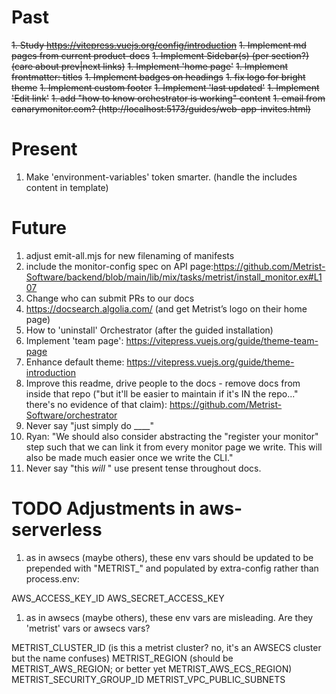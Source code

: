# Past

~~1. Study https://vitepress.vuejs.org/config/introduction~~
~~1. Implement md pages from current product-docs~~
~~1. Implement Sidebar(s) (per section?) (care about prev|next links)~~
~~1. Implement 'home page'~~
~~1. Implement frontmatter: titles~~
~~1. Implement badges on headings~~
~~1. fix logo for bright theme~~
~~1. Implement custom footer~~
~~1. Implement 'last updated'~~
~~1. Implement 'Edit link'~~
~~1. add "how to know orchestrator is working" content~~
~~1. email from canarymonitor.com? (http://localhost:5173/guides/web-app-invites.html)~~

# Present

1. Make 'environment-variables' token smarter. (handle the includes content in template)

# Future

1. adjust emit-all.mjs for new filenaming of manifests
1. include the monitor-config spec on API page:https://github.com/Metrist-Software/backend/blob/main/lib/mix/tasks/metrist/install_monitor.ex#L107
1. Change who can submit PRs to our docs
1. https://docsearch.algolia.com/ (and get Metrist’s logo on their home page)
1. How to 'uninstall' Orchestrator (after the guided installation)
1. Implement 'team page': https://vitepress.vuejs.org/guide/theme-team-page
1. Enhance default theme: https://vitepress.vuejs.org/guide/theme-introduction
1. Improve this readme, drive people to the docs - remove docs from inside that repo ("but it'll be easier to maintain if it's IN the repo..." there's no evidence of that claim): https://github.com/Metrist-Software/orchestrator
1. Never say "just simply do ____"
1. Ryan: "We should also consider abstracting the "register your monitor" step such that we can link it from every monitor page we write. This will also be made much easier once we write the CLI."
1. Never say "this _will_ " use present tense throughout docs.

# TODO Adjustments in aws-serverless

1. as in awsecs (maybe others), these env vars should be updated to be prepended with "METRIST_" and populated by extra-config rather than process.env:

AWS_ACCESS_KEY_ID
AWS_SECRET_ACCESS_KEY

1. as in awsecs (maybe others), these env vars are misleading. Are they 'metrist' vars or awsecs vars?

METRIST_CLUSTER_ID (is this a metrist cluster? no, it's an AWSECS cluster but the name confuses)
METRIST_REGION (should be METRIST_AWS_REGION; or better yet METRIST_AWS_ECS_REGION)
METRIST_SECURITY_GROUP_ID
METRIST_VPC_PUBLIC_SUBNETS
